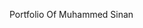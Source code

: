 Portfolio Of Muhammed Sinan

<!---
cnaansinu/cnaansinu is a ✨ special ✨ repository because its `README.md` (this file) appears on your GitHub profile.
You can click the Preview link to take a look at your changes.
--->
